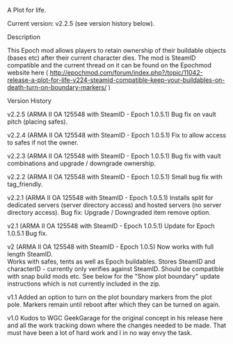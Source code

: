 A Plot for life.

Current version: v2.2.5 (see version history below).

Description

This Epoch mod allows players to retain ownership of their buildable objects (bases etc) after their current character dies.  The mod is SteamID compatible and the current thread on it can be found on the Epochmod website here ( http://epochmod.com/forum/index.php?/topic/11042-release-a-plot-for-life-v224-steamid-compatible-keep-your-buildables-on-death-turn-on-boundary-markers/ )

Version History

v2.2.5 (ARMA II OA 125548 with SteamID - Epoch 1.0.5.1)
Bug fix on vault pitch (placing safes).

v2.2.4 (ARMA II OA 125548 with SteamID - Epoch 1.0.5.1)
Fix to allow access to safes if not the owner.

v2.2.3 (ARMA II OA 125548 with SteamID - Epoch 1.0.5.1)
Bug fix with vault combinations and upgrade / downgrade ownership.

v2.2.2 (ARMA II OA 125548 with SteamID - Epoch 1.0.5.1)
Small bug fix with tag_friendly.

v2.2.1 (ARMA II OA 125548 with SteamID - Epoch 1.0.5.1)
Installs split for dedicated servers (server directory access) and hosted servers (no server directory access).
Bug fix: Upgrade / Downgraded item remove option.  

v2.1 (ARMA II OA 125548 with SteamID - Epoch 1.0.5.1)
Update for Epoch 1.0.5.1
Bug fix. 
 
v2 (ARMA II OA 125548 with SteamID - Epoch 1.0.5)
Now works with full length SteamID.  
Works with safes, tents as well as Epoch buildables.
Stores SteamID and characterID - currently only verifies against SteamID.
Should be compatible with snap build mods etc.
See below for the "Show plot boundary" update instructions which is not currently included in the zip.

v1.1
Added an option to turn on the plot boundary markers from the plot pole.  Markers remain until reboot after which they can be turned on again.

v1.0
Kudos to WGC GeekGarage for the original concept in his release here and all the work tracking down where the changes needed to be made.  That must have been a lot of hard work and I in no way envy the task.


